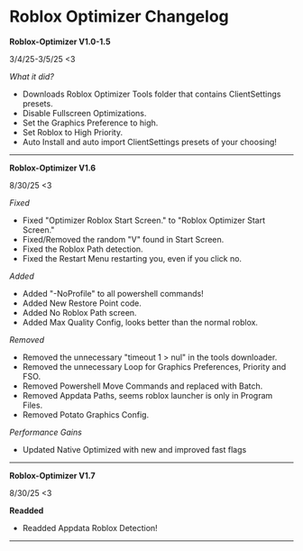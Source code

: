 # Roblox Optimizer Changelog

**Roblox-Optimizer V1.0-1.5**

3/4/25-3/5/25 <3

*What it did?*
- Downloads Roblox Optimizer Tools folder that contains ClientSettings presets.
- Disable Fullscreen Optimizations.
- Set the Graphics Preference to high.
- Set Roblox to High Priority.
- Auto Install and auto import ClientSettings presets of your choosing!

---

**Roblox-Optimizer V1.6**

8/30/25 <3

*Fixed*
- Fixed "Optimizer Roblox Start Screen." to "Roblox Optimizer Start Screen."
- Fixed/Removed the random "V" found in Start Screen.
- Fixed the Roblox Path detection.
- Fixed the Restart Menu restarting you, even if you click no. 

*Added*
- Added "-NoProfile" to all powershell commands!
- Added New Restore Point code.
- Added No Roblox Path screen.
- Added Max Quality Config, looks better than the normal roblox.

*Removed*
- Removed the unnecessary "timeout 1 > nul" in the tools downloader.
- Removed the unnecessary Loop for Graphics Preferences, Priority and FSO.
- Removed Powershell Move Commands and replaced with Batch.
- Removed Appdata Paths, seems roblox launcher is only in Program Files.
- Removed Potato Graphics Config.

*Performance Gains*
- Updated Native Optimized with new and improved fast flags

---

**Roblox-Optimizer V1.7**

8/30/25 <3

**Readded**
- Readded Appdata Roblox Detection!

---
